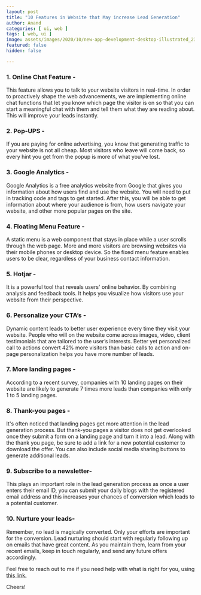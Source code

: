 ```yaml
---
layout: post
title: "10 Features in Website that May increase Lead Generation"
author: Anand
categories: [ ui, web ]
tags: [ web, ui ]
image: assets/images/2020/10/new-app-development-desktop-illustrated_23-2148684988.jpg
featured: false
hidden: false

---
```




### 1. Online Chat Feature - 

This feature allows you to talk to your website visitors in real-time.  In order to proactively shape the web advancements, we are implementing online chat functions that let you know which page the visitor is on so that you can start a meaningful chat with them and tell them what they are reading about. This will improve your leads instantly.

### 2. Pop-UPS - 

If you are paying for online advertising, you know that generating traffic to your website is not all cheap. Most visitors who leave will come back, so every hint you get from the popup is more of what you've lost.

### 3. Google Analytics - 
Google Analytics is a free analytics website from Google that gives you information about how users find and use the website. You will need to put in tracking code and tags to get started.  After this, you will be able to get information about where your audience is from, how users navigate your website, and other more popular pages on the site.

### 4. Floating Menu Feature - 

A static menu is a web component that stays in place while a user scrolls through the web page. More and more visitors are browsing websites via their mobile phones or desktop device. So the fixed menu feature enables users to be clear, regardless of your business contact information.

### 5. Hotjar - 

It is a powerful tool that reveals users' online behavior. By combining analysis and feedback tools. It helps you visualize how visitors use your website from their perspective. 

### 6. Personalize your CTA’s - 

Dynamic content leads to better user experience every time they visit your website. People who will on the website come across images, video, client testimonials that are tailored to the user’s interests. Better yet personalized call to actions convert 42% more visitors than basic calls to action and on-page personalization helps you have more number of leads.
 
### 7. More landing pages - 

According to a recent survey, companies with 10 landing pages on their website are likely to generate 7 times more leads than companies with only 1 to 5 landing pages. 

### 8. Thank-you pages - 

It's often noticed that landing pages get more attention in the lead generation process.  But thank-you pages a visitor does not get overlooked once they submit a form on a landing page and turn it into a lead. Along with the thank you page, be sure to add a link for a new potential customer to download the offer. You can also include social media sharing buttons to generate additional leads.
 
### 9. Subscribe to a newsletter- 

This plays an important role in the lead generation process as once a user enters their email ID, you can submit your daily blogs with the registered email address and this increases your chances of conversion which leads to a potential customer. 

### 10. Nurture your leads- 

Remember, no lead is magically converted. Only your efforts are important for the conversion. Lead nurturing should start with regularly following up on emails that have great content. As you maintain them, learn from your recent emails, keep in touch regularly, and send any future offers accordingly.

Feel free to reach out to me if you need help with what is right for you, using <a href="https://www.calendly.com/ahyconsulting/book" target="\_blank">this link.</a>

Cheers!





